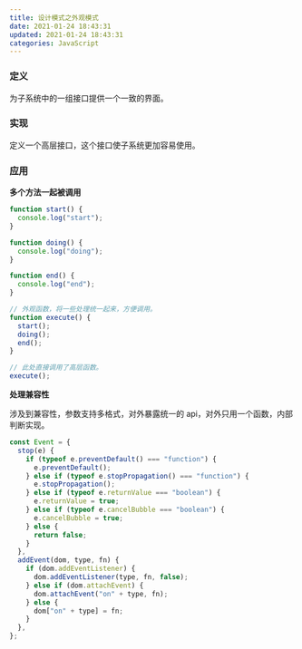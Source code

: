 ```yaml
---
title: 设计模式之外观模式
date: 2021-01-24 18:43:31
updated: 2021-01-24 18:43:31
categories: JavaScript
---
```


### 定义

为子系统中的一组接口提供一个一致的界面。

### 实现

定义一个高层接口，这个接口使子系统更加容易使用。

### 应用

**多个方法一起被调用**

```js
function start() {
  console.log("start");
}

function doing() {
  console.log("doing");
}

function end() {
  console.log("end");
}

// 外观函数，将一些处理统一起来，方便调用。
function execute() {
  start();
  doing();
  end();
}

// 此处直接调用了高层函数。
execute();
```

**处理兼容性**

涉及到兼容性，参数支持多格式，对外暴露统一的 api，对外只用一个函数，内部判断实现。

```js
const Event = {
  stop(e) {
    if (typeof e.preventDefault() === "function") {
      e.preventDefault();
    } else if (typeof e.stopPropagation() === "function") {
      e.stopPropagation();
    } else if (typeof e.returnValue === "boolean") {
      e.returnValue = true;
    } else if (typeof e.cancelBubble === "boolean") {
      e.cancelBubble = true;
    } else {
      return false;
    }
  },
  addEvent(dom, type, fn) {
    if (dom.addEventListener) {
      dom.addEventListener(type, fn, false);
    } else if (dom.attachEvent) {
      dom.attachEvent("on" + type, fn);
    } else {
      dom["on" + type] = fn;
    }
  },
};
```
